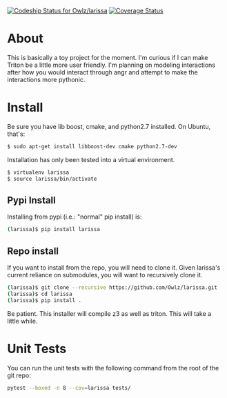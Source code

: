 [ ![Codeship Status for Owlz/larissa](https://codeship.com/projects/580bce60-22a0-0135-eb40-52028c1190b7/status?branch=master)](https://app.codeship.com/projects/221744)
[![Coverage Status](https://coveralls.io/repos/github/Owlz/larissa/badge.svg?branch=HEAD)](https://coveralls.io/github/Owlz/larissa?branch=HEAD)

# About
This is basically a toy project for the moment. I'm curious if I can make Triton be a little more user friendly. I'm planning on modeling interactions after how you would interact through angr and attempt to make the interactions more pythonic.

# Install
Be sure you have lib boost, cmake, and python2.7 installed. On Ubuntu, that's:

```bash
$ sudo apt-get install libboost-dev cmake python2.7-dev
```

Installation has only been tested into a virtual environment.

```bash
$ virtualenv larissa
$ source larissa/bin/activate
```

## Pypi Install
Installing from pypi (i.e.: "normal" pip install) is:

```bash
(larissa)$ pip install larissa
```

## Repo install
If you want to install from the repo, you will need to clone it. Given larissa's current reliance on submodules, you will want to recursively clone it.

```bash
(larissa)$ git clone --recursive https://github.com/Owlz/larissa.git
(larissa)$ cd larissa
(larissa)$ pip install .
```

Be patient. This installer will compile z3 as well as triton. This will take a little while.

# Unit Tests
You can run the unit tests with the following command from the root of the git repo:

```bash
pytest --boxed -n 8 --cov=larissa tests/
```
